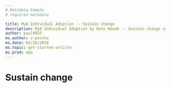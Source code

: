 ```yaml
---
# Metadata Sample
# required metadata

title: MyA Individual Adoption -- Sustain change
description: MyA Individual Adoption by Kate Nowak -- Sustain change section
author: paul9955
ms.author: v-pascha
ms.date: 03/26/2018
ms.topic: get-started-article
ms.prod: wpa
---
```


# Sustain change